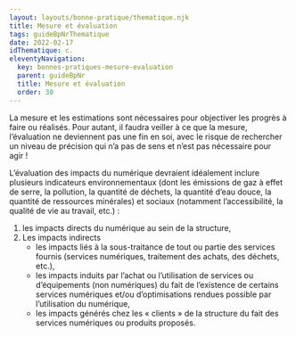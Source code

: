 ```yaml
---
layout: layouts/bonne-pratique/thematique.njk
title: Mesure et évaluation
tags: guideBpNrThematique
date: 2022-02-17
idThematique: c.
eleventyNavigation:
  key: bonnes-pratiques-mesure-evaluation
  parent: guideBpNr
  title: Mesure et évaluation
  order: 30
---
```


La mesure et les estimations sont nécessaires pour objectiver les progrès à faire ou réalisés. Pour autant, il faudra veiller à ce que la mesure, l’évaluation ne deviennent pas une fin en soi, avec le risque de rechercher un niveau de précision qui n’a pas de sens et n’est pas nécessaire pour agir ! 

L’évaluation des impacts du numérique devraient idéalement inclure plusieurs indicateurs environnementaux (dont les émissions de gaz à effet de serre, la pollution, la quantité de déchets, la quantité d’eau douce, la quantité de ressources minérales) et sociaux (notamment l’accessibilité, la qualité de vie au travail, etc.) :

1. les impacts directs du numérique au sein de la structure,
2. Les impacts indirects
    * les impacts liés à la sous-traitance de tout ou partie des services fournis (services numériques, traitement des achats, des déchets, etc.),
    * les impacts induits par l’achat ou l’utilisation de services ou d’équipements (non numériques) du fait de l’existence de certains services numériques et/ou d’optimisations rendues possible par l’utilisation du numérique,
    * les impacts générés chez les « clients » de la structure du fait des services numériques ou produits proposés.

